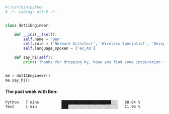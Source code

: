 ```python
#!/usr/bin/python
# -*- coding: utf-8 -*-


class dot11Engineer:

    def __init__(self):
        self.name = 'Ben'
        self.role = ['Network Architect', 'Wireless Specialist', 'Devops Engineer']
        self.language_spoken = ['en_AU']

    def say_hi(self):
        print('Thanks for dropping by, hope you find some inspiration from my work.')


me = dot11Engineer()
me.say_hi()
```

#### The past week with Ben:
<!--START_SECTION:waka-->

```text
Python   7 mins          ██████████████████████░░░   88.04 %
Text     1 min           ███░░░░░░░░░░░░░░░░░░░░░░   11.96 %
```

<!--END_SECTION:waka-->  



